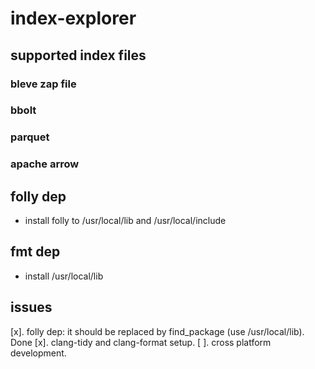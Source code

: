 # index-explorer
## supported index files
### bleve zap file

### bbolt

### parquet

### apache arrow


## folly dep
- install folly to /usr/local/lib and /usr/local/include

## fmt dep
- install /usr/local/lib

## issues
[x]. folly dep: it should be replaced by find_package (use /usr/local/lib). Done
[x]. clang-tidy and clang-format setup.
[ ]. cross platform development.